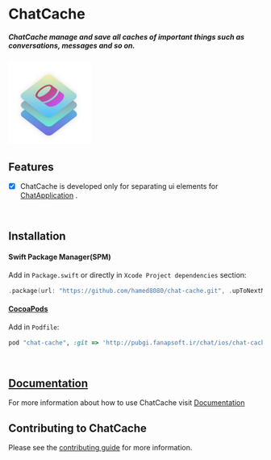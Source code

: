 # ChatCache

<h5>ChatCache manage and save all caches of important things such as conversations, messages and so on.</h5>

<img src="https://github.com/hamed8080/chat-cache/raw/main/images/icon.png"  width="164" height="164">

## Features

- [x] ChatCache is developed only for separating ui elements for [ChatApplication](https://github.com/hamed8080/chat-application) .
<br/>

## Installation

#### Swift Package Manager(SPM) 

Add in `Package.swift` or directly in `Xcode Project dependencies` section:

```swift
.package(url: "https://github.com/hamed8080/chat-cache.git", .upToNextMinor(from: "1.0.1")),
```

#### [CocoaPods](https://cocoapods.org) 

Add in `Podfile`:

```ruby
pod "chat-cache", :git => 'http://pubgi.fanapsoft.ir/chat/ios/chat-cache.git', :tag => '1.0.1'
```
<br/>

## [Documentation](https://hamed8080.github.io/chat-cache/chatcache/documentation/chatcache/)
For more information about how to use ChatCache visit [Documentation](https://hamed8080.github.io/chat-cache/documentation/chatcache/) 
<br/>

## Contributing to ChatCache
Please see the [contributing guide](/CONTRIBUTING.md) for more information.

<!-- Copyright (c) 2021-2022 Apple Inc and the Swift Project authors. All Rights Reserved. -->
